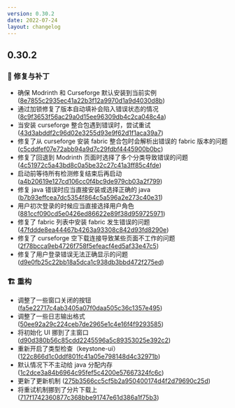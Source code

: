 ```yaml
---
version: 0.30.2
date: 2022-07-24
layout: changelog
---
```

## 0.30.2
### 🐛 修复与补丁

- 确保 Modrinth 和 Curseforge 默认安装到当前实例 ([8e7855c2935ec41a22b3f12a9970d1a9d4030d8b](https://github.com/Voxelum/x-minecraft-launcher/commit/8e7855c2935ec41a22b3f12a9970d1a9d4030d8b))
- 通过加锁修复了版本自动填补会陷入错误状态的情况 ([8c9f3653f56ac29a0d15ee96309db4c2ca048c4a](https://github.com/Voxelum/x-minecraft-launcher/commit/8c9f3653f56ac29a0d15ee96309db4c2ca048c4a))
- 当安装 curseforge 整合包遇到错误时，尝试重试 ([43d3abddf2c96d02e3255d93e9f62d1f1aca39a7](https://github.com/Voxelum/x-minecraft-launcher/commit/43d3abddf2c96d02e3255d93e9f62d1f1aca39a7))
- 修复了从 curseforge 安装 fabric 整合包时会解析出错误的 fabric 版本的问题 ([c5cddfef07e72abb94a9d7c29fdbf4445900b0bc](https://github.com/Voxelum/x-minecraft-launcher/commit/c5cddfef07e72abb94a9d7c29fdbf4445900b0bc))
- 修复了回退到 Modrinth 页面时选择了多个分类导致错误的问题 ([4c51972c5a43bd8c0a5be32c27c41a3ff85c4fde](https://github.com/Voxelum/x-minecraft-launcher/commit/4c51972c5a43bd8c0a5be32c27c41a3ff85c4fde))
- 启动前等待所有检测修复结束后再启动 ([a4b20619e127cd106cc0f4bc9de979cb03a2f799](https://github.com/Voxelum/x-minecraft-launcher/commit/a4b20619e127cd106cc0f4bc9de979cb03a2f799))
- 修复 java 错误时应当直接安装或选择正确的 java ([b7b93effcea7dc5354f864c5a596a2e273c40e31](https://github.com/Voxelum/x-minecraft-launcher/commit/b7b93effcea7dc5354f864c5a596a2e273c40e31))
- 用户初次登录的时候应当直接选择用户角色 ([881ccf090cd5e0426ed86622e89f38d959725971](https://github.com/Voxelum/x-minecraft-launcher/commit/881ccf090cd5e0426ed86622e89f38d959725971))
- 修复了 fabric 列表中安装 fabric 发生错误的问题 ([47fddde8ea44467b4263a93308c842d93fd8290e](https://github.com/Voxelum/x-minecraft-launcher/commit/47fddde8ea44467b4263a93308c842d93fd8290e))
- 修复了 curseforge 空下载连接导致某些页面不工作的问题 ([2f78bcca9eb4726f758f5efeacf4ed5af33e47c5](https://github.com/Voxelum/x-minecraft-launcher/commit/2f78bcca9eb4726f758f5efeacf4ed5af33e47c5))
- 修复了用户登录错误无法正确显示的问题 ([d9e0fb25c22bb18a5dca1c938db3bbd472f275ed](https://github.com/Voxelum/x-minecraft-launcher/commit/d9e0fb25c22bb18a5dca1c938db3bbd472f275ed))

### 🏗️ 重构

- 调整了一些窗口关闭的按钮 ([fa5e22717c4ab3405a07f0daa505c36c1357e495](https://github.com/Voxelum/x-minecraft-launcher/commit/fa5e22717c4ab3405a07f0daa505c36c1357e495))
- 调整了一些日志输出格式 ([50ee92a29c224ceb7de2965e1c4e16f4f9293585](https://github.com/Voxelum/x-minecraft-launcher/commit/50ee92a29c224ceb7de2965e1c4e16f4f9293585))
- 将初始化 UI 挪到了主窗口 ([d90d380b56c85cdd2245596a5c89353025e392c2](https://github.com/Voxelum/x-minecraft-launcher/commit/d90d380b56c85cdd2245596a5c89353025e392c2))
- 重新开启了类型检查（keystone-ui） ([122c866d1c0ddf801fc41a05e798148d4c32971b](https://github.com/Voxelum/x-minecraft-launcher/commit/122c866d1c0ddf801fc41a05e798148d4c32971b))
- 默认情况下不主动给 java 分配内存 ([1c2dce3a84b6964c95fef5c4200e57667324fc6c](https://github.com/Voxelum/x-minecraft-launcher/commit/1c2dce3a84b6964c95fef5c4200e57667324fc6c))
- 更新了更新机制 ([275b3566cc5cf5b2a950400174d4f2d79690c25d](https://github.com/Voxelum/x-minecraft-launcher/commit/275b3566cc5cf5b2a950400174d4f2d79690c25d))
- 将重试机制挪到了分片下载上 ([717f1742360877c368bbe91747e61d386a1f75b3](https://github.com/Voxelum/x-minecraft-launcher/commit/717f1742360877c368bbe91747e61d386a1f75b3))
